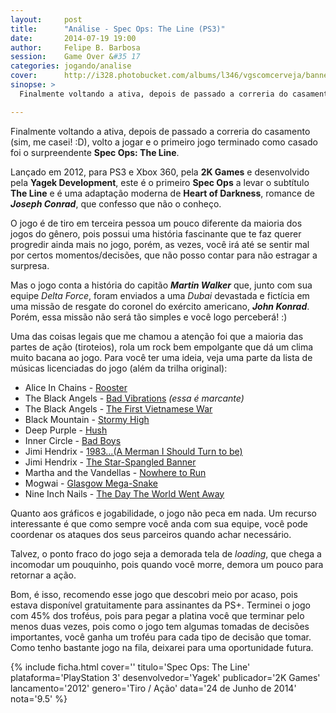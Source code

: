 ```yaml
---
layout:     post
title:      "Análise - Spec Ops: The Line (PS3)"
date:       2014-07-19 19:00
author:     Felipe B. Barbosa
session:    Game Over &#35 17
categories: jogando/analise
cover:      http://i328.photobucket.com/albums/l346/vgscomcerveja/banner3_1_zpsplzx2idj.jpg
sinopse: >
  Finalmente voltando a ativa, depois de passado a correria do casamento (sim, me casei! :D), volto a jogar e o primeiro jogo terminado como casado foi o surpreendente Spec Ops: The Line.

---
```

Finalmente voltando a ativa, depois de passado a correria do casamento (sim, me casei! :D), volto a jogar e o primeiro jogo terminado como casado foi o surpreendente **Spec Ops: The Line**.

Lançado em 2012, para PS3 e Xbox 360, pela **2K Games** e desenvolvido pela **Yagek Development**, este é o primeiro **Spec Ops** a levar o subtítulo **The Line** e é uma adaptação moderna de **Heart of Darkness**, romance de **_Joseph Conrad_**, que confesso que não o conheço.

O jogo é de tiro em terceira pessoa um pouco diferente da maioria dos jogos do gênero, pois possui uma história fascinante que te faz querer progredir ainda mais no jogo, porém, as vezes, você irá até se sentir mal por certos momentos/decisões, que não posso contar para não estragar a surpresa.

Mas o jogo conta a história do capitão **_Martin Walker_** que, junto com sua equipe *Delta Force*, foram enviados a uma *Dubai* devastada e fictícia em uma missão de resgate do coronel do exército americano, **_John Konrad_**. Porém, essa missão não será tão simples e você logo perceberá! :)

Uma das coisas legais que me chamou a atenção foi que a maioria das partes de ação (tiroteios), rola um rock bem empolgante que dá um clima muito bacana ao jogo. Para você ter uma ideia, veja uma parte da lista de músicas licenciadas do jogo (além da trilha original):

- Alice In Chains - [Rooster](http://youtu.be/uAE6Il6OTcs)
- The Black Angels - [Bad Vibrations](http://youtu.be/3jV6TnBC2nk) *(essa é marcante)*
- The Black Angels - [The First Vietnamese War](http://youtu.be/9WZ2I28Chk0)
- Black Mountain - [Stormy High](https://www.youtube.com/watch?v=uhMlNWn10p4)
- Deep Purple - [Hush](http://youtu.be/W1PNvopXjbg)
- Inner Circle - [Bad Boys](http://youtu.be/f4MRmEPNUxY)
- Jimi Hendrix - [1983...(A Merman I Should Turn to be)](http://youtu.be/9N8G8T-yAsU)
- Jimi Hendrix - [The Star-Spangled Banner](http://youtu.be/i0WG-ZUUOsg)
- Martha and the Vandellas - [Nowhere to Run](http://youtu.be/17yfqxoSTFM)
- Mogwai - [Glasgow Mega-Snake](http://youtu.be/WrXwXuhRo9Q)
- Nine Inch Nails - [The Day The World Went Away](http://youtu.be/DNrnjyuD4fE)

Quanto aos gráficos e jogabilidade, o jogo não peca em nada. Um recurso interessante é que como sempre você anda com sua equipe, você pode coordenar os ataques dos seus parceiros quando achar necessário.

Talvez, o ponto fraco do jogo seja a demorada tela de *loading*, que chega a incomodar um pouquinho, pois quando você morre, demora um pouco para retornar a ação.

Bom, é isso, recomendo esse jogo que descobri meio por acaso, pois estava disponível gratuitamente para assinantes da PS+. Terminei o jogo com 45% dos troféus, pois para pegar a platina você que terminar pelo menos duas vezes, pois como o jogo tem algumas tomadas de decisões importantes, você ganha um troféu para cada tipo de decisão que tomar. Como tenho bastante jogo na fila, deixarei para uma oportunidade futura.

{% include ficha.html
  cover=''
  titulo='Spec Ops: The Line'
  plataforma='PlayStation 3'
  desenvolvedor='Yagek'
  publicador='2K Games'
  lancamento='2012'
  genero='Tiro / Ação'
  data='24 de Junho de 2014'
  nota='9.5' %}
